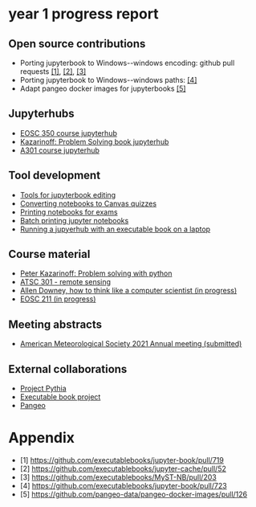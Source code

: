 # year 1 progress report

## Open source contributions

* Porting jupyterbook to Windows--windows encoding: github pull requests [[1]](https://github.com/executablebooks/jupyter-book/pull/719), [[2]](https://github.com/executablebooks/jupyter-cache/pull/52), [[3]](https://github.com/executablebooks/MyST-NB/pull/203)
* Porting jupyterbook to Windows--windows paths: [[4]](https://github.com/executablebooks/jupyter-book/pull/723)
* Adapt pangeo docker images for jupyterbooks [[5]](https://github.com/pangeo-data/pangeo-docker-images/pull/126)


## Jupyterhubs

* [EOSC 350 course jupyterhub](https://jupyterhub.eoas.ubc.ca)
* [Kazarinoff: Problem Solving book jupyterhub](https://atsc_hub.eoas.ubc.ca)
* [A301 course jupyterhub](https://a301_hub.eoas.ubc.ca)


## Tool development

* [Tools for jupyterbook editing](https://github.com/eoas-ubc/jb_tools)
* [Converting notebooks to Canvas quizzes](https://github.com/eoas-ubc/md2canvas)
* [Printing notebooks for exams](https://github.com/eoas-ubc/paged_html_theme)
* [Batch printing jupyter notebooks](https://github.com/eoas-ubc/trio_chrome)
* [Running a jupyerhub with an executable book on a laptop](https://github.com/executablebooks/jupyter-book/issues/765#issuecomment-672220264)



## Course material

* [Peter Kazarinoff: Problem solving with python](https://atsc_web.eoas.ubc.ca)
* [ATSC 301 - remote sensing](https://a301_web.eoas.ubc.ca)
* [Allen Downey, how to think like a computer scientist (in progress)](https://phaustin.github.io/think_jupyter/preface.html)
* [EOSC 211 (in progress)](https://phaustin.github.io/eosc211/info_and_announcements.html)

## Meeting abstracts

* [American Meteorological Society 2021 Annual meeting (submitted)](https://ams.confex.com/ams/101ANNUAL/11python/papers/viewonly.cgi?password=582729&username=384767)

## External collaborations

* [Project Pythia](https://docs.google.com/document/d/1HzOYGRsMnnE8KQIeU_nR6DSjLNj7pSoK8V9_kn0_rHw/edit)
* [Executable book project](https://executablebooks.org/en/latest/)
* [Pangeo](https://github.com/pangeo-data/education-material)

# Appendix

* [1] https://github.com/executablebooks/jupyter-book/pull/719
* [2] https://github.com/executablebooks/jupyter-cache/pull/52
* [3] https://github.com/executablebooks/MyST-NB/pull/203
* [4] https://github.com/executablebooks/jupyter-book/pull/723
* [5] https://github.com/pangeo-data/pangeo-docker-images/pull/126

